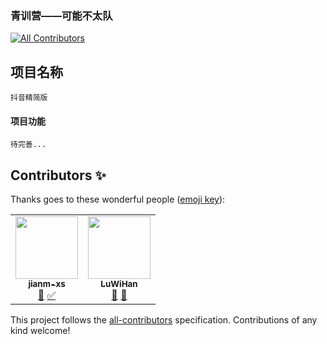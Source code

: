 ### 青训营——可能不太队
<!-- ALL-CONTRIBUTORS-BADGE:START - Do not remove or modify this section -->
[![All Contributors](https://img.shields.io/badge/all_contributors-2-orange.svg?style=flat-square)](#contributors-)
<!-- ALL-CONTRIBUTORS-BADGE:END -->

## 项目名称
    抖音精简版
#### 项目功能
    待完善...

## Contributors ✨

Thanks goes to these wonderful people ([emoji key](https://allcontributors.org/docs/en/emoji-key)):

<!-- ALL-CONTRIBUTORS-LIST:START - Do not remove or modify this section -->
<!-- prettier-ignore-start -->
<!-- markdownlint-disable -->
<table>
  <tr>
    <td align="center"><a href="https://github.com/jianm-xs"><img src="https://avatars.githubusercontent.com/u/69761545?v=4?s=100" width="100px;" alt=""/><br /><sub><b>jianm-xs</b></sub></a><br /><a href="https://github.com/jianm-xs/Tiktok/commits?author=jianm-xs" title="Documentation">📖</a> <a href="#tutorial-jianm-xs" title="Tutorials">✅</a></td>
    <td align="center"><a href="https://github.com/LuWiHan"><img src="https://avatars.githubusercontent.com/u/96118540?v=4?s=100" width="100px;" alt=""/><br /><sub><b>LuWiHan</b></sub></a><br /><a href="https://github.com/jianm-xs/Tiktok/commits?author=LuWiHan" title="Documentation">📖</a> <a href="#design-LuWiHan" title="Design">🎨</a></td>
  </tr>
</table>

<!-- markdownlint-restore -->
<!-- prettier-ignore-end -->

<!-- ALL-CONTRIBUTORS-LIST:END -->

This project follows the [all-contributors](https://github.com/all-contributors/all-contributors) specification. Contributions of any kind welcome!